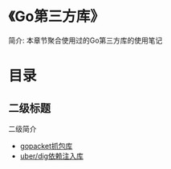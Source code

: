 # 《Go第三方库》

简介: 本章节聚合使用过的Go第三方库的使用笔记

# 目录

## 二级标题

二级简介

- [gopacket抓包库](./content/gopacket抓包库/README.md)
- [uber/dig依赖注入库](./content/uber_dig依赖注入库//README.md)
